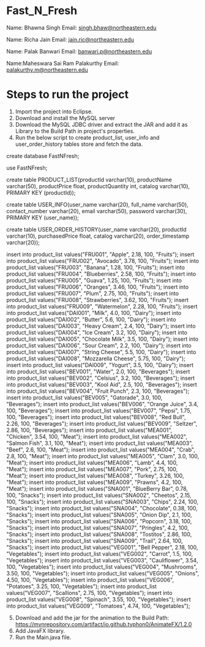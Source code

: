 # Fast_N_Fresh
Name: Bhawna Singh
Email: singh.bhaw@northeastern.edu



Name: Richa Jain
Email: jain.ric@northeastern.edu


Name: Palak Banwari
Email: banwari.p@northeastern.edu



Name:Maheswara Sai Ram Palakurthy
Email: palakurthy.m@northeastern.edu


# Steps to run the project

1. Import the project into Eclipse.
2. Download and install the MySQL server
3. Download the MySQL JDBC driver and extract the JAR and add it as Library to the Build Path in project's properties.
4. Run the below script to create product_list, user_info and user_order_history tables store and fetch the data.

create database FastNFresh;

use FastNFresh;

create table PRODUCT_LIST(productId varchar(10), productName varchar(50), productPrice float, productQuantity int, catalog varchar(10), PRIMARY KEY (productId));

create table USER_INFO(user_name varchar(20), full_name varchar(50), contact_number varchar(20), email varchar(50), password varchar(30), PRIMARY KEY (user_name));

create table USER_ORDER_HISTORY(user_name varchar(20), productId varchar(10), purchasedPrice float, catalog varchar(20), order_timestamp varchar(20));


insert into product_list values("FRU001", "Apple", 2.18, 100, "Fruits");
insert into product_list values("FRU002", "Avocado", 3.78, 100, "Fruits");
insert into product_list values("FRU003", "Banana", 1.28, 100, "Fruits");
insert into product_list values("FRU004", "Blueberries", 2.58, 100, "Fruits");
insert into product_list values("FRU005", "Guava", 1.25, 100, "Fruits");
insert into product_list values("FRU006", "Oranges", 3.46, 100, "Fruits");
insert into product_list values("FRU007", "Plum", 2.75, 100, "Fruits");
insert into product_list values("FRU008", "Strawberries", 3.62, 100, "Fruits");
insert into product_list values("FRU009", "Watermelon", 2.28, 100, "Fruits");
insert into product_list values("DAI001", "Milk", 4.0, 100, "Dairy");
insert into product_list values("DAI002", "Butter", 5.6, 100, "Dairy");
insert into product_list values("DAI003", "Heavy Cream", 2.4, 100, "Dairy");
insert into product_list values("DAI004", "Ice Cream", 3.2, 100, "Dairy");
insert into product_list values("DAI005", "Chocolate Milk", 3.5, 100, "Dairy");
insert into product_list values("DAI006", "Sour Cream", 2.2, 100, "Dairy");
insert into product_list values("DAI007", "String Cheese", 5.5, 100, "Dairy");
insert into product_list values("DAI008", "Mozzarella Cheese", 5.75, 100, "Dairy");
insert into product_list values("DAI009", "Yogurt", 3.5, 100, "Dairy");
insert into product_list values("BEV001", "Water", 2.0, 100, "Beverages");
insert into product_list values("BEV002", "Celsius", 3.2, 100, "Beverages");
insert into product_list values("BEV003", "Kool Aid", 2.5, 100, "Beverages");
insert into product_list values("BEV004", "Fruit Punch", 2.3, 100, "Beverages");
insert into product_list values("BEV005", "Gatorade", 3.0, 100, "Beverages");
insert into product_list values("BEV006", "Orange Juice", 3.4, 100, "Beverages");
insert into product_list values("BEV007", "Pepsi", 1.75, 100, "Beverages");
insert into product_list values("BEV008", "Red Bull", 2.26, 100, "Beverages");
insert into product_list values("BEV009", "Seltzer", 2.86, 100, "Beverages");
insert into product_list values("MEA001", "Chicken", 3.54, 100, "Meat");
insert into product_list values("MEA002", "Salmon Fish", 3.1, 100, "Meat");
insert into product_list values("MEA003", "Beef", 2.6, 100, "Meat");
insert into product_list values("MEA004", "Crab", 2.8, 100, "Meat");
insert into product_list values("MEA005", "Clam", 3.0, 100, "Meat");
insert into product_list values("MEA006", "Lamb", 4.4, 100, "Meat");
insert into product_list values("MEA007", "Pork", 2.75, 100, "Meat");
insert into product_list values("MEA008", "Turkey", 3.26, 100, "Meat");
insert into product_list values("MEA009", "Prawns", 4.2, 100, "Meat");
insert into product_list values("SNA001", "BlueBerry Bar", 0.78, 100, "Snacks");
insert into product_list values("SNA002", "Cheetos", 2.15, 100, "Snacks");
insert into product_list values("SNA003", "Chips", 2.24, 100, "Snacks");
insert into product_list values("SNA004", "Chocolate", 0.38, 100, "Snacks");
insert into product_list values("SNA005", "Onion Dip", 2.1, 100, "Snacks");
insert into product_list values("SNA006", "Popcorn", 3.18, 100, "Snacks");
insert into product_list values("SNA007", "Pringles", 4.2, 100, "Snacks");
insert into product_list values("SNA008", "Tostitos", 2.86, 100, "Snacks");
insert into product_list values("SNA009", "Trail", 2.64, 100, "Snacks");
insert into product_list values("VEG001", "Bell Pepper", 2.18, 100, "Vegetables");
insert into product_list values("VEG002", "Carrot", 1.5, 100, "Vegetables");
insert into product_list values("VEG003", "Cauliflower", 3.54, 100, "Vegetables");
insert into product_list values("VEG004", "Mushrooms", 3.50, 100, "Vegetables");
insert into product_list values("VEG005", "Onions", 4.50, 100, "Vegetables");
insert into product_list values("VEG006", "Potatoes", 3.25, 100, "Vegetables");
insert into product_list values("VEG007", "Scallions", 2.75, 100, "Vegetables");
insert into product_list values("VEG008", "Spinach", 3.55, 100, "Vegetables");
insert into product_list values("VEG009", "Tomatoes", 4.74, 100, "Vegetables");

5. Download and add the jar for the animation to the Build Path: https://mvnrepository.com/artifact/io.github.typhon0/AnimateFX/1.2.0 
6. Add JavaFX library.
7. Run the Main.java file.
